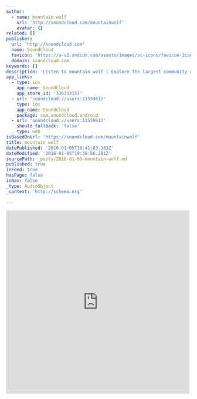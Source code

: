 ```yaml
---
author:
  - name: mountain wolf
    url: 'http://soundcloud.com/mountainwolf'
    avatar: {}
related: []
publisher:
  url: 'http://soundcloud.com'
  name: SoundCloud
  favicon: 'https://a-v2.sndcdn.com/assets/images/sc-icons/favicon-2cadd14b.ico'
  domain: soundcloud.com
keywords: []
description: 'Listen to mountain wolf | Explore the largest community of artists, bands, podcasters and creators of music & audio.. Boston. 4 Tracks. 7 Followers. Stream Tracks and Playlists from mountain wolf on your desktop or mobile device.'
app_links:
  - type: ios
    app_name: SoundCloud
    app_store_id: '336353151'
  - url: 'soundcloud://users:11559612'
    type: ios
    app_name: SoundCloud
    package: com.soundcloud.android
  - url: 'soundcloud://users:11559612'
    should_fallback: 'false'
    type: web
isBasedOnUrl: 'https://soundcloud.com/mountainwolf'
title: mountain wolf
datePublished: '2016-01-05T19:41:03.383Z'
dateModified: '2016-01-05T19:38:56.281Z'
sourcePath: _posts/2016-01-05-mountain-wolf.md
published: true
inFeed: true
hasPage: false
inNav: false
_type: AudioObject
_context: 'http://schema.org'

---
```

<iframe src="https://cdn.embedly.com/widgets/media.html?src=https%3A%2F%2Fw.soundcloud.com%2Fplayer%2F%3Fvisual%3Dtrue%26url%3Dhttp%253A%252F%252Fapi.soundcloud.com%252Fusers%252F11559612%26show_artwork%3Dtrue&amp;url=https%3A%2F%2Fsoundcloud.com%2Fmountainwolf&amp;image=http%3A%2F%2Fa1.sndcdn.com%2Fimages%2Ffb_placeholder.png%3F1451995570&amp;key=b7d04c9b404c499eba89ee7072e1c4f7&amp;type=text%2Fhtml&amp;schema=soundcloud" width="500" height="500" scrolling="no" frameborder="0" allowfullscreen="allowfullscreen" style=""></iframe>